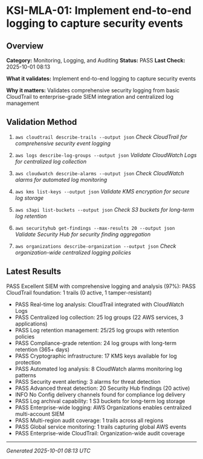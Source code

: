# KSI-MLA-01: Implement end-to-end logging to capture security events

## Overview

**Category:** Monitoring, Logging, and Auditing
**Status:** PASS
**Last Check:** 2025-10-01 08:13

**What it validates:** Implement end-to-end logging to capture security events

**Why it matters:** Validates comprehensive security logging from basic CloudTrail to enterprise-grade SIEM integration and centralized log management

## Validation Method

1. `aws cloudtrail describe-trails --output json`
   *Check CloudTrail for comprehensive security event logging*

2. `aws logs describe-log-groups --output json`
   *Validate CloudWatch Logs for centralized log collection*

3. `aws cloudwatch describe-alarms --output json`
   *Check CloudWatch alarms for automated log monitoring*

4. `aws kms list-keys --output json`
   *Validate KMS encryption for secure log storage*

5. `aws s3api list-buckets --output json`
   *Check S3 buckets for long-term log retention*

6. `aws securityhub get-findings --max-results 20 --output json`
   *Validate Security Hub for security finding aggregation*

7. `aws organizations describe-organization --output json`
   *Check organization-wide centralized logging policies*

## Latest Results

PASS Excellent SIEM with comprehensive logging and analysis (97%): PASS CloudTrail foundation: 1 trails (0 active, 1 tamper-resistant)
- PASS Real-time log analysis: CloudTrail integrated with CloudWatch Logs
- PASS Centralized log collection: 25 log groups (22 AWS services, 3 applications)
- PASS Log retention management: 25/25 log groups with retention policies
- PASS Compliance-grade retention: 24 log groups with long-term retention (365+ days)
- PASS Cryptographic infrastructure: 17 KMS keys available for log protection
- PASS Automated log analysis: 8 CloudWatch alarms monitoring log patterns
- PASS Security event alerting: 3 alarms for threat detection
- PASS Advanced threat detection: 20 Security Hub findings (20 active)
- INFO No Config delivery channels found for compliance log delivery
- PASS Log archival capability: 1 S3 buckets for long-term log storage
- PASS Enterprise-wide logging: AWS Organizations enables centralized multi-account SIEM
- PASS Multi-region audit coverage: 1 trails across all regions
- PASS Global service monitoring: 1 trails capturing global AWS events
- PASS Enterprise-wide CloudTrail: Organization-wide audit coverage

---
*Generated 2025-10-01 08:13 UTC*